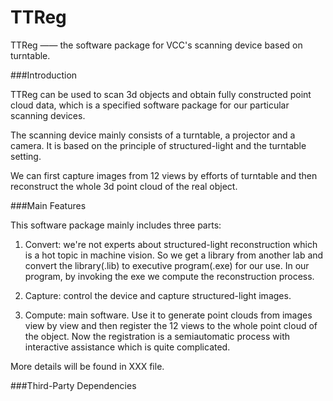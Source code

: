 TTReg
=====

TTReg —— the software package for VCC's scanning device based on turntable.

###Introduction

TTReg can be used to scan 3d objects and obtain fully constructed point cloud data, which is 
a specified software package for our particular scanning devices. 

The scanning device mainly consists of a turntable, a projector and a camera. It is based on
the principle of structured-light and the turntable setting. 

We can first capture images from 12 views by efforts of turntable and then reconstruct 
the whole 3d point cloud of the real object.

###Main Features

This software package mainly includes three parts: 

1) Convert: we're not experts about structured-light reconstruction which is a hot topic in machine vision. So we get
a library from another lab and convert the library(.lib) to executive program(.exe) for our use. In our program, by 
invoking the exe we compute the reconstruction process.

2) Capture: control the device and capture structured-light images.

3) Compute: main software. Use it to generate point clouds from images view by view and then register the 12 views to 
the whole point cloud of the object. Now the registration is a semiautomatic process with interactive assistance which is quite complicated.

More details will be found in XXX file.

###Third-Party Dependencies



